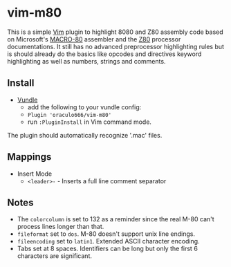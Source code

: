 # vim-m80

This is a simple [Vim] plugin to highlight 8080 and Z80 assembly code based on Microsoft's [MACRO-80] assembler and the [Z80] processor documentations. It still has no advanced preprocessor highlighting rules but is should already do the basics like opcodes and directives keyword highlighting as well as numbers, strings and comments.

## Install

* [Vundle]
    * add the following to your vundle config:
    * `Plugin 'oraculo666/vim-m80'`
    * run `:PluginInstall` in Vim command mode.

The plugin should automatically recognize '.mac' files.

## Mappings

* Insert Mode
    * `<leader>-` - Inserts a full line comment separator

## Notes

* The `colorcolumn` is set to 132 as a reminder since the real M-80 can't process lines longer than that.
* `fileformat` set to `dos`. M-80 doesn't support unix line endings.
* `fileencoding` set to `latin1`. Extended ASCII character encoding.
* Tabs set at 8 spaces. Identifiers can be long but only the first 6 characters are significant.

[Vim]: http://www.vim.org
[MACRO-80]: http://www.msxarchive.nl/pub/msx/programming/asm/m80l80.txt
[Z80]: https://www.scribd.com/document/282095677/um0080
[Vundle]: https://github.com/gmarik/vundle
